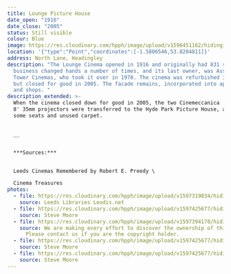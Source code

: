 ```yaml
---
title: Lounge Picture House
date_open: "1916"
date_close: "2005"
status: Still visible
colour: Blue
image: https://res.cloudinary.com/hpph/image/upload/v1596451162/hidinginplainsight/loungepicturehouse.svg
location: '{"type":"Point","coordinates":[-1.5806546,53.8204811]}'
address: North Lane, Headingley
description: "The Lounge Cinema opened in 1916 and originally had 831 seats. The
  business changed hands a number of times, and its last owner, was Associated
  Tower Cinemas, who took it over in 1970. The cinema was refurbished in 1999,
  but closed for good in 2005. The facade remains, incorporated into apartments
  and shops. "
description_extended: >-
  When the cinema closed down for good in 2005, the two Cinemeccanica 'Victoria
  8' 35mm projectors were transferred to the Hyde Park Picture House, along with
  some seats and unused carpet.


  __


  ***Sources:***


  Leeds Cinemas Remembered by Robert E. Preedy \

  Cinema Treasures
photos:
  - file: https://res.cloudinary.com/hpph/image/upload/v1597319834/hidinginplainsight/Lounge_Picture_House_Leeds_Libraries_2002610_20599001.jpg
    source: Leeds Libraries Leodis.net
  - file: https://res.cloudinary.com/hpph/image/upload/v1597425677/hidinginplainsight/FB_IMG_1597420778319.jpg
    source: Steve Moore
  - file: https://res.cloudinary.com/hpph/image/upload/v1597394178/hidinginplainsight/Lounge.jpg
    source: We are making every effort to discover the ownership of this photo.
      Please contact us if you are the copyright holder.
  - file: https://res.cloudinary.com/hpph/image/upload/v1597425677/hidinginplainsight/FB_IMG_1597420788571.jpg
    source: Steve Moore
  - file: https://res.cloudinary.com/hpph/image/upload/v1597425677/hidinginplainsight/FB_IMG_1597420823461.jpg
    source: Steve Moore
---
```

